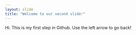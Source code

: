 ```yaml
---
layout: slide
title: "Welcome to our second slide!"
---
```

Hi. This is my first step in Github.
Use the left arrow to go back!
